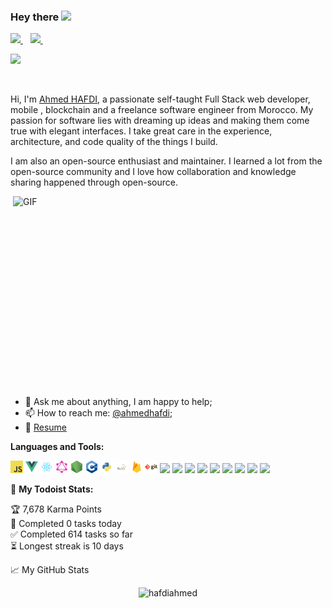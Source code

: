 ### Hey there <img src="https://media.giphy.com/media/hvRJCLFzcasrR4ia7z/giphy.gif" width="25px">
  <a href="http://wa.me/212674993655?text=Hello AHMED HAFDI">
  <img src="https://img.shields.io/badge/whatsapp-%34B7F1.svg?&style=for-the-badge&logo=whatsapp&logoColor=white" />
</a>&nbsp;&nbsp;
  

<a href="https://www.linkedin.com/in/ahmed-hafdi-200528188/">
  <img src="https://img.shields.io/badge/linkedin-%230077B5.svg?&style=for-the-badge&logo=linkedin&logoColor=white" />
</a>&nbsp;&nbsp;

<a href="https://hits.seeyoufarm.com"><img src="https://hits.seeyoufarm.com/api/count/incr/badge.svg?url=https%3A%2F%2Fgithub.com%2FHAFDIAHMED&count_bg=%2379C83D&title_bg=%23555555&icon=&icon_color=%23E7E7E7&title=Profile+Views&edge_flat=true"/></a>

<br />

Hi, I'm [Ahmed HAFDI](https://hafdiahmed.github.io/MY_PORTFOLIO/), a passionate self-taught Full Stack web developer, mobile , blockchain  and a freelance software engineer from Morocco. My passion for software lies with dreaming up ideas and making them come true with elegant interfaces. I take great care in the experience, architecture, and code quality of the things I build.

I am also an open-source enthusiast and maintainer. I learned a lot from the open-source community and I love how collaboration and knowledge sharing happened through open-source.


  <img align="right" alt="GIF" src="https://github.com/abhisheknaiidu/abhisheknaiidu/blob/master/code.gif?raw=true" width="500" height="320" />
  
- 💬 Ask me about anything, I am happy to help;
- 📫 How to reach me: [@ahmedhafdi](ahmed.hafdi.contact@gmail.com);
- 📝 [Resume](https://hafdiahmed.github.io/MY_PORTFOLIO/)

**Languages and Tools:**  

<code><img height="20" src="https://raw.githubusercontent.com/github/explore/80688e429a7d4ef2fca1e82350fe8e3517d3494d/topics/javascript/javascript.png"></code>
<code><img height="20" src="https://raw.githubusercontent.com/github/explore/80688e429a7d4ef2fca1e82350fe8e3517d3494d/topics/vue/vue.png"></code>
<code><img height="20" src="https://raw.githubusercontent.com/github/explore/80688e429a7d4ef2fca1e82350fe8e3517d3494d/topics/react/react.png"></code>
<code><img height="20" src="https://raw.githubusercontent.com/github/explore/5c058a388828bb5fde0bcafd4bc867b5bb3f26f3/topics/graphql/graphql.png"></code>
<code><img height="20" src="https://raw.githubusercontent.com/github/explore/80688e429a7d4ef2fca1e82350fe8e3517d3494d/topics/nodejs/nodejs.png"></code>
<code><img height="20" src="https://raw.githubusercontent.com/github/explore/80688e429a7d4ef2fca1e82350fe8e3517d3494d/topics/cpp/cpp.png"></code>
<code><img height="20" src="https://raw.githubusercontent.com/github/explore/80688e429a7d4ef2fca1e82350fe8e3517d3494d/topics/python/python.png"></code>
<code><img height="20" src="https://raw.githubusercontent.com/github/explore/80688e429a7d4ef2fca1e82350fe8e3517d3494d/topics/mysql/mysql.png"></code>
<code><img height="20" src="https://raw.githubusercontent.com/github/explore/80688e429a7d4ef2fca1e82350fe8e3517d3494d/topics/firebase/firebase.png"></code>
<code><img height="20" src="https://raw.githubusercontent.com/github/explore/80688e429a7d4ef2fca1e82350fe8e3517d3494d/topics/git/git.png"></code>
<code><img height="20" src="https://www.fandysoft.com/wp-content/uploads/2017/09/catalog-widget-placeholder-300x200.png"></code>
<code><img height="20" src="https://p.kindpng.com/picc/s/159-1595798_python-computer-icons-programmer-javascript-programming-python-logo.png"></code>
<code><img height="20" src="https://upload.wikimedia.org/wikipedia/commons/1/18/ISO_C%2B%2B_Logo.svg"></code>
<code><img height="20" src="https://miro.medium.com/max/700/0*nsbIYn7PGj9YK3dB"></code>
<code><img height="20" src="https://cdn.icon-icons.com/icons2/2415/PNG/512/swift_original_logo_icon_146332.png"></code>
<code><img height="20" src="https://upload.wikimedia.org/wikipedia/commons/6/61/HTML5_logo_and_wordmark.svg"></code>
<code><img height="20" src="https://3.bp.blogspot.com/-oRSUw_TmO9o/XIb61m88fcI/AAAAAAAAIq0/vnxl2zzsXEQsnHI2fH4GjKu_ZT0urRo4wCK4BGAYYCw/s1600/icon%2Bcss%2B3.png"></code>
<code><img height="20" src="https://upload.wikimedia.org/wikipedia/commons/9/9a/Laravel.svg"></code>
<code><img height="20" src="https://www.pngkey.com/png/full/346-3466804_bringing-cdi-to-eclipse-java-jee.png"></code>



🚧 **My Todoist Stats:**
<!-- TODO-IST:START -->
🏆  7,678 Karma Points           
🌸  Completed 0 tasks today           
✅  Completed 614 tasks so far           
⏳  Longest streak is 10 days
<!-- TODO-IST:END -->


📈 My GitHub Stats

<p align="center"> <img src="https://github-readme-stats.vercel.app/api?username=hafdiahmed&show_icons=true&theme=gotham" alt="hafdiahmed" />

 



